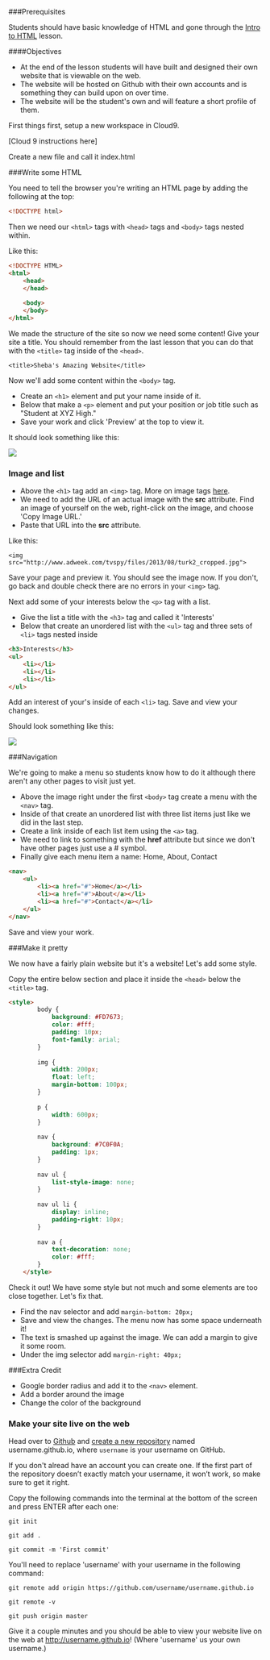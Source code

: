###Prerequisites

Students should have basic knowledge of HTML and gone through the [Intro to HTML](https://github.com/OperationSpark/javascript-wiki/wiki/HTML-Intro) lesson. 

####Objectives

* At the end of the lesson students will have built and designed their own website that is viewable on the web.
* The website will be hosted on Github with their own accounts and is something they can build upon on over time. 
* The website will be the student's own and will feature a short profile of them.

First things first, setup a new workspace in Cloud9. 

[Cloud 9 instructions here]

Create a new file and call it index.html

###Write some HTML

You need to tell the browser you're writing an HTML page by adding the following at the top:

```HTML
<!DOCTYPE html>
```

Then we need our `<html>` tags with `<head>` tags and `<body>` tags nested within. 

Like this: 

```HTML
<!DOCTYPE HTML>
<html>
    <head>
    </head>
    
    <body>
    </body>
</html>
```

We made the structure of the site so now we need some content! Give your site a title. 
You should remember from the last lesson that you can do that with the `<title>` tag inside of
the `<head>`. 

```
<title>Sheba's Amazing Website</title>
```

Now we'll add some content within the `<body>` tag.

* Create an `<h1>` element and put your name inside of it.
* Below that make a `<p>` element and put your position or job title such as "Student at XYZ High."
* Save your work and click 'Preview' at the top to view it.

It should look something like this:

<img src="img/first-shot.png">

### Image and list 

* Above the `<h1>` tag add an `<img>` tag. More on image tags [here](http://www.w3schools.com/tags/tag_img.asp).
* We need to add the URL of an actual image with the **src** attribute. Find an image of yourself on the web, right-click on the image, and choose 'Copy Image URL.'
* Paste that URL into the **src** attribute. 

Like this:

`<img src="http://www.adweek.com/tvspy/files/2013/08/turk2_cropped.jpg">`

Save your page and preview it. You should see the image now. If you don't, go back and double check there are no
errors in your `<img>` tag.

Next add some of your interests below the `<p>` tag with a list.

* Give the list a title with the `<h3>` tag and called it 'Interests'
* Below that create an unordered list with the `<ul>` tag and three sets of `<li>` tags nested inside

```HTML
<h3>Interests</h3>
<ul>
    <li></li>
    <li></li>
    <li></li>
</ul>
```

Add an interest of your's inside of each `<li>` tag. Save and view your changes.

Should look something like this:

<img src="img/second-shot.png">

###Navigation

We're going to make a menu so students know how to do it although there aren't any other pages to visit just yet.

* Above the image right under the first `<body>` tag create a menu with the `<nav>` tag. 
* Inside of that create an unordered list with three list items just like we did in the last step.
* Create a link inside of each list item using the `<a>` tag. 
* We need to link to something with the **href** attribute but since we don't have other pages just use a # symbol.
* Finally give each menu item a name: Home, About, Contact

```HTML
<nav>
    <ul>
        <li><a href="#">Home</a></li>
        <li><a href="#">About</a></li>
        <li><a href="#">Contact</a></li>
    </ul>
</nav>
```

Save and view your work. 

###Make it pretty

We now have a fairly plain website but it's a website! Let's add some style.

Copy the entire below section and place it inside the `<head>` below the `<title>` tag.

```html
<style>
        body {
            background: #FD7673;
            color: #fff;
            padding: 10px;
            font-family: arial;
        }
        
        img {
            width: 200px;
            float: left;
            margin-bottom: 100px;
        }
        
        p {
            width: 600px;
        }
        
        nav {
            background: #7C0F0A;
            padding: 1px;
        }
    
        nav ul {
            list-style-image: none;
        }
        
        nav ul li {
            display: inline;
            padding-right: 10px;
        }
        
        nav a {
            text-decoration: none;
            color: #fff;
        }
    </style>
```

Check it out! We have some style but not much and some elements are too close together. Let's fix that.

* Find the nav selector and add `margin-bottom: 20px;`
* Save and view the changes. The menu now has some space underneath it!
* The text is smashed up against the image. We can add a margin to give it some room.
* Under the img selector add `margin-right: 40px;`

###Extra Credit

* Google border radius and add it to the `<nav>` element.
* Add a border around the image
* Change the color of the background

### Make your site live on the web

Head over to [Github](http://github.com) and [create a new repository](https://github.com/new) named username.github.io, where `username` is your username on GitHub.

If you don't alread have an account you can create one. If the first part of the repository doesn’t exactly match your username, it won’t work, so make sure to get it right.

Copy the following commands into the terminal at the bottom of the screen and press ENTER after each one:

`git init`

`git add .`

`git commit -m 'First commit'`


You'll need to replace 'username' with your username in the following command:

`git remote add origin https://github.com/username/username.github.io`

`git remote -v`

`git push origin master`

Give it a couple minutes and you should be able to view your website live on the web at http://username.github.io! (Where 'username' us your own username.)




